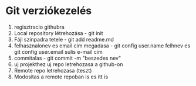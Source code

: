 # Git verziókezelés

1. regisztracio githubra
1. Local repository létrehozása - git init
1. Fájl szinpadra tetele - git add readme.md
1. felhasznalonev es email cim megadasa - git config user.name felhnev es git config user.email sulis e-mail cim
1. commitalas - git commit -m "beszedes nev"
1. uj projekthez uj repo letrehozasa a github-on
1. Remote repo letrehozasa (teszt)
1. Modositas a remote repoban is es itt is 

